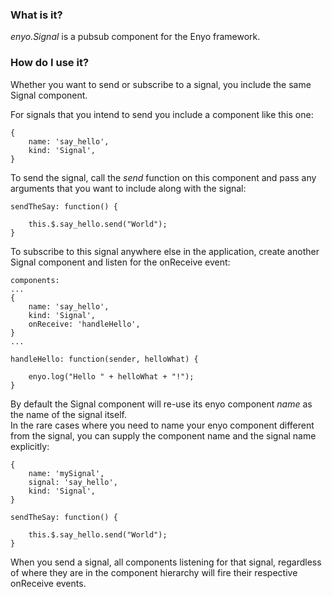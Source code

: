 ### What is it?

_enyo.Signal_ is a pubsub component for the Enyo framework.


### How do I use it?

Whether you want to send or subscribe to a signal, you include the same Signal component.

For signals that you intend to send you include a component like this one:

    {
        name: 'say_hello',
        kind: 'Signal',
    }

To send the signal, call the _send_ function on this component and pass any arguments that you want to include along with the signal:

    sendTheSay: function() {

        this.$.say_hello.send("World");
    }

To subscribe to this signal anywhere else in the application, create another Signal component and listen for the onReceive event:

    components:
    ...
    {
        name: 'say_hello',
        kind: 'Signal',
        onReceive: 'handleHello',
    }
    ...

    handleHello: function(sender, helloWhat) {

        enyo.log("Hello " + helloWhat + "!");
    }

By default the Signal component will re-use its enyo component _name_ as the name of the signal itself.  
In the rare cases where you need to name your enyo component different from the signal, you can supply the component name and the signal name explicitly:

    {
        name: 'mySignal',
        signal: 'say_hello',
        kind: 'Signal',
    }

    sendTheSay: function() {

        this.$.say_hello.send("World");
    }

When you send a signal, all components listening for that signal, regardless of where they are in the component hierarchy will fire their respective onReceive events.
